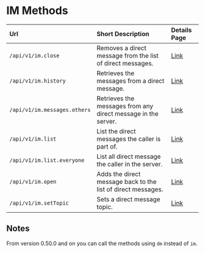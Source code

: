 # IM Methods

| Url | Short Description | Details Page |
| :--- | :--- | :--- |
| `/api/v1/im.close` | Removes a direct message from the list of direct messages. | [Link](close/) |
| `/api/v1/im.history` | Retrieves the messages from a direct message. | [Link](history/) |
| `/api/v1/im.messages.others` | Retrieves the messages from any direct message in the server. | [Link](messages-others/) |
| `/api/v1/im.list` | List the direct messages the caller is part of. | [Link](list/) |
| `/api/v1/im.list.everyone` | List all direct message the caller in the server. | [Link](list-everyone/) |
| `/api/v1/im.open` | Adds the direct message back to the list of direct messages. | [Link](open/) |
| `/api/v1/im.setTopic` | Sets a direct message topic. | [Link](setTopic/) |

## Notes
From version 0.50.0 and on you can call the methods using `dm` instead of `im`.

